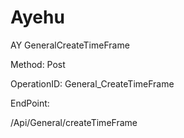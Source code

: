 #     Ayehu


AY GeneralCreateTimeFrame

Method: Post

OperationID: General_CreateTimeFrame

EndPoint:

/Api/General/createTimeFrame
